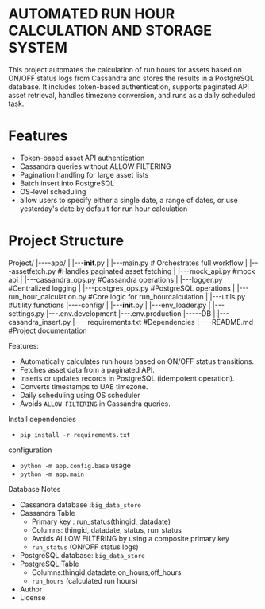 # AUTOMATED RUN HOUR CALCULATION AND STORAGE SYSTEM

This project automates the calculation of run hours for assets based on ON/OFF status logs from Cassandra and stores the results in a PostgreSQL database. It includes token-based authentication, supports paginated API asset retrieval, handles timezone conversion, and runs as a daily scheduled task.
# Features

- Token-based asset API authentication
- Cassandra queries without ALLOW FILTERING
- Pagination handling for large asset lists
- Batch insert into PostgreSQL
- OS-level scheduling 
- allow users to specify either a single date, a range of dates, or use yesterday's date by default for run hour calculation
# Project Structure

Project/ 
|----app/
| |---__init__.py
| |---main.py # Orchestrates full workflow
| |---assetfetch.py #Handles paginated asset fetching
| |---mock_api.py #mock api
| |---cassandra_ops.py #Cassandra operations
| |---logger.py #Centralized logging
| |---postgres_ops.py #PostgreSQL operations
| |---run_hour_calculation.py #Core logic for run_hourcalculation
| |---utils.py #Utility functions
|----config/
| |---__init__.py
| |---env_loader.py 
| |---settings.py
|---.env.development
|---.env.production
|-----DB
| |---casandra_insert.py
|----requirements.txt #Dependencies
|----README.md #Project documentation

Features:

- Automatically calculates run hours based on ON/OFF status transitions.
- Fetches asset data from a paginated API.
- Inserts or updates records in PostgreSQL (idempotent operation).
- Converts timestamps to UAE timezone.
- Daily scheduling using OS scheduler
- Avoids `ALLOW FILTERING` in Cassandra queries.

Install dependencies
- `pip install -r requirements.txt`

configuration
- `python -m app.config.base`
usage 
- `python -m app.main`

Database Notes
- Cassandra database :`big_data_store`
- Cassandra Table
    - Primary key : run_status(thingid, datadate)
    - Columns: thingid, datadate, status, run_status
    - Avoids ALLOW FILTERING by using a composite primary key
    - `run_status` (ON/OFF status logs)
- PostgreSQL database: `big_data_store`
- PostgreSQL Table
    - Columns:thingid,datadate,on_hours,off_hours
    - `run_hours` (calculated run hours)
- Author
- License 